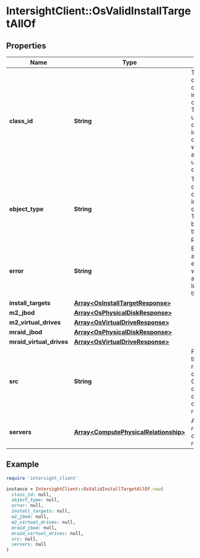 # IntersightClient::OsValidInstallTargetAllOf

## Properties

| Name | Type | Description | Notes |
| ---- | ---- | ----------- | ----- |
| **class_id** | **String** | The fully-qualified name of the instantiated, concrete type. This property is used as a discriminator to identify the type of the payload when marshaling and unmarshaling data. | [default to &#39;os.ValidInstallTarget&#39;] |
| **object_type** | **String** | The fully-qualified name of the instantiated, concrete type. The value should be the same as the &#39;ClassId&#39; property. | [default to &#39;os.ValidInstallTarget&#39;] |
| **error** | **String** | Error message if any errors are encountered while fetching and validating Install targets for the server. | [optional][readonly] |
| **install_targets** | [**Array&lt;OsInstallTargetResponse&gt;**](OsInstallTargetResponse.md) |  | [optional] |
| **m2_jbod** | [**Array&lt;OsPhysicalDiskResponse&gt;**](OsPhysicalDiskResponse.md) |  | [optional] |
| **m2_virtual_drives** | [**Array&lt;OsVirtualDriveResponse&gt;**](OsVirtualDriveResponse.md) |  | [optional] |
| **mraid_jbod** | [**Array&lt;OsPhysicalDiskResponse&gt;**](OsPhysicalDiskResponse.md) |  | [optional] |
| **mraid_virtual_drives** | [**Array&lt;OsVirtualDriveResponse&gt;**](OsVirtualDriveResponse.md) |  | [optional] |
| **src** | **String** | Flag to denote the source of the request. If the call is from Orchestration UI, only the flat list of Install targets can be sent as response. | [optional] |
| **servers** | [**Array&lt;ComputePhysicalRelationship&gt;**](ComputePhysicalRelationship.md) | An array of relationships to computePhysical resources. | [optional] |

## Example

```ruby
require 'intersight_client'

instance = IntersightClient::OsValidInstallTargetAllOf.new(
  class_id: null,
  object_type: null,
  error: null,
  install_targets: null,
  m2_jbod: null,
  m2_virtual_drives: null,
  mraid_jbod: null,
  mraid_virtual_drives: null,
  src: null,
  servers: null
)
```

